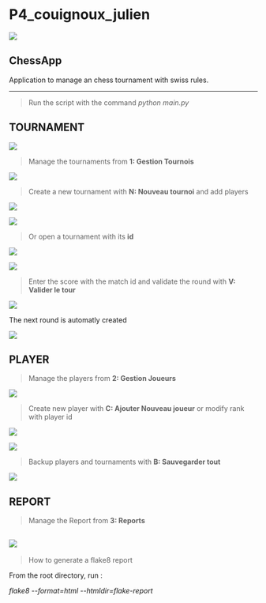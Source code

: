 # P4_couignoux_julien

![](https://user.oc-static.com/upload/2020/09/22/16007793690358_chess%20club-01.png)
## ChessApp

Application to manage an chess tournament with swiss rules.

-----
> Run the script with the command *python main.py*

## TOURNAMENT

![](README/main_page.png)

> Manage the tournaments from __1: Gestion Tournois__

![](README/tournament_manage_page.png)

> Create a new tournament with  __N: Nouveau tournoi__ and add players

![](README/create_tournament_page.png)

![](README/add_player_page.png)

> Or open a tournament with its __id__

![](README/tournement_details.png)

![](README/create_tournament_page.png)

> Enter the score with the match id and validate the round with __V: Valider le tour__

![](README/math_update.png)

The next round is automatly created



![](README/round_added.png)

## PLAYER

> Manage the players from __2: Gestion Joueurs__

![](README/player_manage_page.png)

> Create new player with __C: Ajouter Nouveau joueur__ or modify rank with player id 

![](README/create_player.png)

![](README/modify_player.png)

> Backup players and tournaments with __B: Sauvegarder tout__

![](README/main_page.png)

## REPORT

> Manage the Report from __3: Reports__

![](README/report_page.png)
-----
> How to generate a flake8 report

From the root directory, run : 

*flake8 --format=html --htmldir=flake-report*